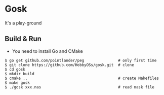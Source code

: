 # Gosk

It's a play-ground

## Build & Run

* You need to install Go and CMake

```
$ go get github.com/pointlander/peg               # only first time
$ git clone https://github.com/HobbyOSs/gosk.git  # clone
$ cd gosk
$ mkdir build
$ cmake ..                                        # create Makefiles
$ make gosk
$ ./gosk xxx.nas                                  # read nask file
```
